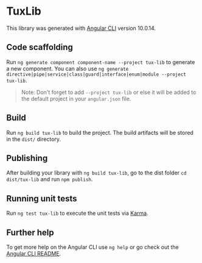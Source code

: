 # TuxLib

This library was generated with [Angular CLI](https://github.com/angular/angular-cli) version 10.0.14.

## Code scaffolding

Run `ng generate component component-name --project tux-lib` to generate a new component. You can also use `ng generate directive|pipe|service|class|guard|interface|enum|module --project tux-lib`.
> Note: Don't forget to add `--project tux-lib` or else it will be added to the default project in your `angular.json` file. 

## Build

Run `ng build tux-lib` to build the project. The build artifacts will be stored in the `dist/` directory.

## Publishing

After building your library with `ng build tux-lib`, go to the dist folder `cd dist/tux-lib` and run `npm publish`.

## Running unit tests

Run `ng test tux-lib` to execute the unit tests via [Karma](https://karma-runner.github.io).

## Further help

To get more help on the Angular CLI use `ng help` or go check out the [Angular CLI README](https://github.com/angular/angular-cli/blob/master/README.md).
